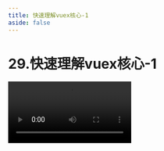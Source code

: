 ```yaml
---
title: 快速理解vuex核心-1
aside: false
---
```


# 29.快速理解vuex核心-1

<video autoplay src="http://qn.chinavanes.com/interview/vue-interview/29.快速理解vuex核心-1.mp4" controls controlsList="nodownload" width="50%"/>

